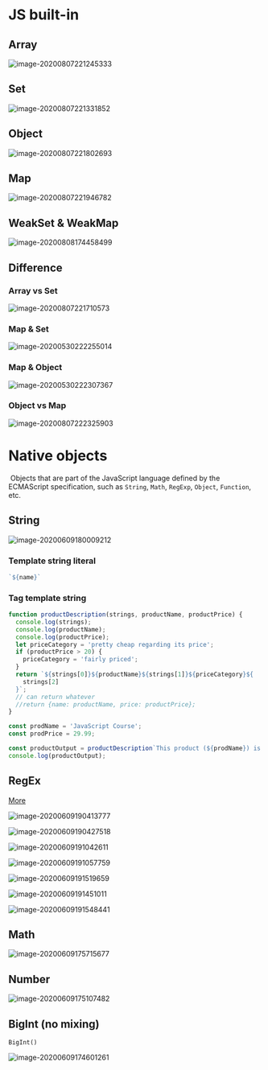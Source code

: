 # JS built-in

## Array

![image-20200807221245333](assets/JS_Build-in/image-20200807221245333.png)

## Set

![image-20200807221331852](assets/JS_Build-in/image-20200807221331852.png)

## Object

![image-20200807221802693](assets/JS_Build-in/image-20200807221802693.png)

## Map

![image-20200807221946782](assets/JS_Build-in/image-20200807221946782.png)

## WeakSet & WeakMap

![image-20200808174458499](assets/JS_Build-in/image-20200808174458499.png)

## Difference

### Array vs Set

![image-20200807221710573](assets/JS_Build-in/image-20200807221710573.png)

### Map & Set

![image-20200530222255014](assets/JS_Build-in/image-20200530222255014.png)

### Map & Object

![image-20200530222307367](assets/JS_Build-in/image-20200530222307367.png)

### Object vs Map

![image-20200807222325903](assets/JS_Build-in/image-20200807222325903.png)

# 	Native objects 

​	Objects that are part of the JavaScript language defined by the ECMAScript specification, such as `String`, `Math`, `RegExp`, `Object`, `Function`, etc.

## String

![image-20200609180009212](assets/JS_Build-in/image-20200609180009212.png)

### Template string literal

```javascript
`${name}`
```

### Tag template string

```js
function productDescription(strings, productName, productPrice) {
  console.log(strings);
  console.log(productName);
  console.log(productPrice);
  let priceCategory = 'pretty cheap regarding its price';
  if (productPrice > 20) {
    priceCategory = 'fairly priced';
  }
  return `${strings[0]}${productName}${strings[1]}${priceCategory}${
    strings[2]
  }`;
  // can return whatever
  //return {name: productName, price: productPrice}; 
}

const prodName = 'JavaScript Course';
const prodPrice = 29.99;

const productOutput = productDescription`This product (${prodName}) is ${prodPrice}.`;
console.log(productOutput);

```

## RegEx

[More](https://www.youtube.com/watch?v=0LKdKixl5Ug&list=PL55RiY5tL51ryV3MhCbH8bLl7O_RZGUUE)

![image-20200609190413777](assets/JS_Build-in/image-20200609190413777.png)

![image-20200609190427518](assets/JS_Build-in/image-20200609190427518.png)

![image-20200609191042611](assets/JS_Build-in/image-20200609191042611.png)

![image-20200609191057759](assets/JS_Build-in/image-20200609191057759.png)

![image-20200609191519659](assets/JS_Build-in/image-20200609191519659.png)

![image-20200609191451011](assets/JS_Build-in/image-20200609191451011.png)

![image-20200609191548441](assets/JS_Build-in/image-20200609191548441.png)

## Math

![image-20200609175715677](assets/JS_Build-in/image-20200609175715677.png)

## Number

![image-20200609175107482](assets/JS_Build-in/image-20200609175107482.png)

## BigInt (no mixing)

`BigInt()`

![image-20200609174601261](assets/JS_Build-in/image-20200609174601261.png)

### 	